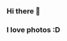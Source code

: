 ### Hi there 👋
### I love photos :D 

<!--
**JcBonassin/JcBonassin** is a ✨ _special_ ✨ repository because its `README.md` (this file) appears on your GitHub profile.

I love photos :D 
